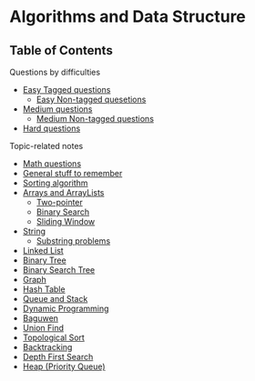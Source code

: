 # Algorithms and Data Structure

## Table of Contents

Questions by difficulties

- [Easy Tagged questions](easy-tagged.md)
  - [Easy Non-tagged quesetions](easy-non-tagged.md)
- [Medium questions](Medium-tagged.md)
  - [Medium Non-tagged questions](Medium-nontagged.md)
- [Hard questions](Hard.md)

Topic-related notes

- [Math questions](math.md)
- [General stuff to remember](general%20stuff%20to%20remember.md)
- [Sorting algorithm](Sort.md)
- [Arrays and ArrayLists](array.md)
  - [Two-pointer](Two-pointer.md)
  - [Binary Search](BinarySearch.md)
  - [Sliding Window](./Sliding%20window.md)
- [String](string.md)
  - [Substring problems](./Substring.md)
- [Linked List](LinkedList.md)
- [Binary Tree](BinaryTree.md)
- [Binary Search Tree](BinarySearchTree.md)
- [Graph](Graph.md)
- [Hash Table](Hashtable.md)
- [Queue and Stack](StackandQueue.md)
- [Dynamic Programming](dynamicprogramming.md)
- [Baguwen](baguwen.md)
- [Union Find](./Union%20Find.md)
- [Topological Sort](/TopologicalSort.md)
- [Backtracking](./Backtracking.md)
- [Depth First Search](./DFS.md)
- [Heap (Priority Queue)](<./Heap%20(Priority%20queue).md>)
